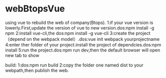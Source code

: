 # webBtopsVue
using vue to rebuild the web of company(Btops).
1:if your vue version is lowerly.First,update the version of vue to new version.dos:npm install -g npm
2:install vue-cli,the dos:npm install -g vue-cli
3:create the project（depend on the webpack model）.dos:vue init webpack yourprojectname
4:enter ther folder of your project.install the project of dependcies.dos:npm install
5:run the project.dos:npm run dev,then the default browser will open new tab to show

build:
1:dos:npm run build
2:copy the folder one named dist to your webpath,then publish the web.
